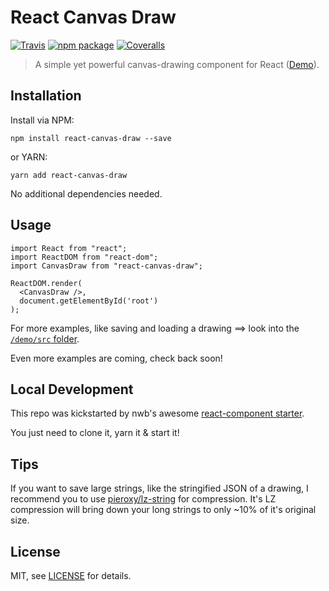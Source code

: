 # React Canvas Draw

[![Travis][build-badge]][build]
[![npm package][npm-badge]][npm]
[![Coveralls][coveralls-badge]][coveralls]

> A simple yet powerful canvas-drawing component for React ([Demo](https://mbeierl.github.io/react-canvas-draw/)).


## Installation

Install via NPM:

```
npm install react-canvas-draw --save
```

or YARN:

```
yarn add react-canvas-draw
```

No additional dependencies needed.

## Usage

```
import React from "react";
import ReactDOM from "react-dom";
import CanvasDraw from "react-canvas-draw";

ReactDOM.render(
  <CanvasDraw />,
  document.getElementById('root')
);
```

For more examples, like saving and loading a drawing ==> look into the [`/demo/src` folder](https://github.com/mBeierl/react-canvas-draw/tree/master/demo/src).

Even more examples are coming, check back soon!

## Local Development

This repo was kickstarted by nwb's awesome [react-component starter](https://github.com/insin/nwb/blob/master/docs/guides/ReactComponents.md#developing-react-components-and-libraries-with-nwb).

You just need to clone it, yarn it & start it!

## Tips

If you want to save large strings, like the stringified JSON of a drawing, I recommend you to use [pieroxy/lz-string](https://github.com/pieroxy/lz-string) for compression. It's LZ compression will bring down your long strings to only ~10% of it's original size.

## License

MIT, see [LICENSE](https://github.com/mBeierl/react-canvas-draw/blob/master/LICENSE) for details.

[build-badge]: https://img.shields.io/travis/mBeierl/react-canvas-draw/master.png?style=flat-square
[build]: https://travis-ci.org/mBeierl/react-canvas-draw
[npm-badge]: https://img.shields.io/npm/v/react-canvas-draw.png?style=flat-square
[npm]: https://www.npmjs.org/package/react-canvas-draw
[coveralls-badge]: https://img.shields.io/coveralls/mBeierl/react-canvas-draw/master.png?style=flat-square
[coveralls]: https://coveralls.io/github/mBeierl/react-canvas-draw
